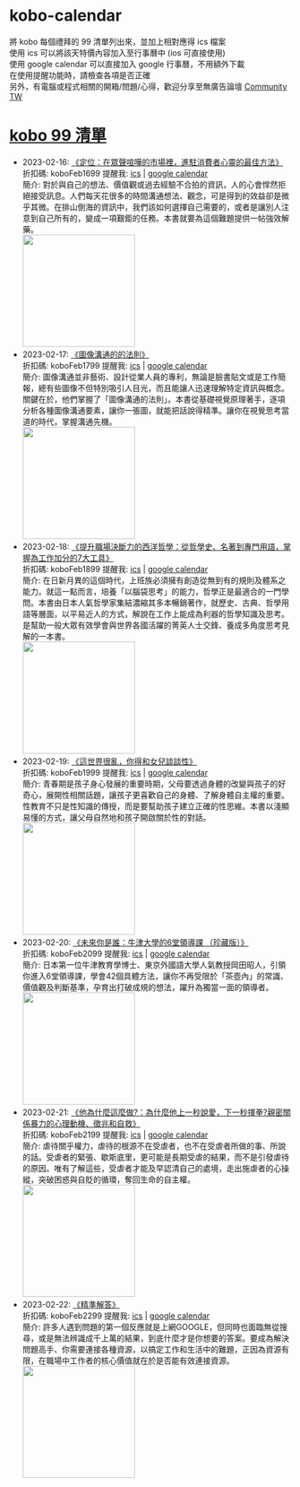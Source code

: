 # kobo-calendar
將 kobo 每個禮拜的 99 清單列出來，並加上相對應得 ics 檔案  
使用 ics 可以將該天特價內容加入至行事曆中 (ios 可直接使用)  
使用 google calendar 可以直接加入 google 行事曆，不用額外下載  
在使用提醒功能時，請檢查各項是否正確  
另外，有電腦或程式相關的開箱/問題/心得，歡迎分享至無廣告論壇 [Community TW](https://community.tw)

# [kobo 99 清單](https://www.kobo.com/zh/blog/一週99書單-2-16-2-22)
- 2023-02-16: [《定位：在眾聲喧嘩的市場裡，進駐消費者心靈的最佳方法》](https://www.kobo.com/tw/zh/ebook/eCfwqmJJTDe6NJil9h0Okg?utm_source=twblog&utm_medium=list&utm_campaign=dd99-202302090216)  
  折扣碼: koboFeb1699 提醒我: [ics](ics/kobo-calendar-2023-02-16.ics) | [google calendar](https://www.google.com/calendar/render?action=TEMPLATE&text=KOBO99+%E3%80%8A%E5%AE%9A%E4%BD%8D%EF%BC%9A%E5%9C%A8%E7%9C%BE%E8%81%B2%E5%96%A7%E5%98%A9%E7%9A%84%E5%B8%82%E5%A0%B4%E8%A3%A1%EF%BC%8C%E9%80%B2%E9%A7%90%E6%B6%88%E8%B2%BB%E8%80%85%E5%BF%83%E9%9D%88%E7%9A%84%E6%9C%80%E4%BD%B3%E6%96%B9%E6%B3%95%E3%80%8B&details=%E9%80%A3%E7%B5%90%3A+https%3A%2F%2Fwww.kobo.com%2Ftw%2Fzh%2Febook%2FeCfwqmJJTDe6NJil9h0Okg%3Futm_source%3Dtwblog%26utm_medium%3Dlist%26utm_campaign%3Ddd99-202302090216+%E5%84%AA%E6%83%A0%E7%A2%BC%3A+koboFeb1699&dates=20230216T000000%2F20230216T235900&ctz=Asia/Taipei)  
  簡介: 對於與自己的想法、價值觀或過去經驗不合拍的資訊，人的心會悍然拒絕接受訊息。人們每天花很多的時間溝通想法、觀念，可是得到的效益卻是微乎其微。在排山倒海的資訊中，我們該如何選擇自己需要的，或者是讓別人注意到自己所有的，變成一項艱鉅的任務。本書就要為這個難題提供一帖強效解藥。  
  <img width="200" src="https://news.objects.frb.io/transforms/bookcoversfb/735410/定位：在眾聲喧嘩的市場裡，進駐消費者心靈的最佳方法_9b7caa11f5ab43e798472d7a3a255437.jpg">
- 2023-02-17: [《圖像溝通的的法則》](https://www.kobo.com/tw/zh/ebook/qFSe4_6cAjuPauX2RCfUiw?utm_source=twblog&utm_medium=list&utm_campaign=dd99-202302090217)  
  折扣碼: koboFeb1799 提醒我: [ics](ics/kobo-calendar-2023-02-17.ics) | [google calendar](https://www.google.com/calendar/render?action=TEMPLATE&text=KOBO99+%E3%80%8A%E5%9C%96%E5%83%8F%E6%BA%9D%E9%80%9A%E7%9A%84%E7%9A%84%E6%B3%95%E5%89%87%E3%80%8B&details=%E9%80%A3%E7%B5%90%3A+https%3A%2F%2Fwww.kobo.com%2Ftw%2Fzh%2Febook%2FqFSe4_6cAjuPauX2RCfUiw%3Futm_source%3Dtwblog%26utm_medium%3Dlist%26utm_campaign%3Ddd99-202302090217+%E5%84%AA%E6%83%A0%E7%A2%BC%3A+koboFeb1799&dates=20230217T000000%2F20230217T235900&ctz=Asia/Taipei)  
  簡介: 圖像溝通並非藝術、設計從業人員的專利，無論是臉書貼文或是工作簡報，總有些圖像不但特別吸引人目光，而且能讓人迅速理解特定資訊與概念。關鍵在於，他們掌握了「圖像溝通的法則」。本書從基礎視覺原理著手，逐項分析各種圖像溝通要素，讓你一張圖，就能把話說得精準。讓你在視覺思考當道的時代，掌握溝通先機。  
  <img width="200" src="https://news.objects.frb.io/transforms/bookcoversfb/735411/圖像溝通的的法則_9b7caa11f5ab43e798472d7a3a255437.jpg">
- 2023-02-18: [《提升職場決斷力的西洋哲學：從哲學史、名著到專門用語，掌握為工作加分的7大工具》](https://www.kobo.com/tw/zh/ebook/VPMqnY_ZWjmTTewaV2fK4w?utm_source=twblog&utm_medium=list&utm_campaign=dd99-202302090218)  
  折扣碼: koboFeb1899 提醒我: [ics](ics/kobo-calendar-2023-02-18.ics) | [google calendar](https://www.google.com/calendar/render?action=TEMPLATE&text=KOBO99+%E3%80%8A%E6%8F%90%E5%8D%87%E8%81%B7%E5%A0%B4%E6%B1%BA%E6%96%B7%E5%8A%9B%E7%9A%84%E8%A5%BF%E6%B4%8B%E5%93%B2%E5%AD%B8%EF%BC%9A%E5%BE%9E%E5%93%B2%E5%AD%B8%E5%8F%B2%E3%80%81%E5%90%8D%E8%91%97%E5%88%B0%E5%B0%88%E9%96%80%E7%94%A8%E8%AA%9E%EF%BC%8C%E6%8E%8C%E6%8F%A1%E7%82%BA%E5%B7%A5%E4%BD%9C%E5%8A%A0%E5%88%86%E7%9A%847%E5%A4%A7%E5%B7%A5%E5%85%B7%E3%80%8B&details=%E9%80%A3%E7%B5%90%3A+https%3A%2F%2Fwww.kobo.com%2Ftw%2Fzh%2Febook%2FVPMqnY_ZWjmTTewaV2fK4w%3Futm_source%3Dtwblog%26utm_medium%3Dlist%26utm_campaign%3Ddd99-202302090218+%E5%84%AA%E6%83%A0%E7%A2%BC%3A+koboFeb1899&dates=20230218T000000%2F20230218T235900&ctz=Asia/Taipei)  
  簡介: 在日新月異的這個時代，上班族必須擁有創造從無到有的規則及體系之能力。就這一點而言，培養「以腦袋思考」的能力，哲學正是最適合的一門學問。本書由日本人氣哲學家集結濃縮其多本暢銷著作，就歷史、古典、哲學用語等層面，以平易近人的方式，解說在工作上能成為利器的哲學知識及思考。是幫助一般大眾有效學會與世界各國活躍的菁英人士交鋒、養成多角度思考見解的一本書。  
  <img width="200" src="https://news.objects.frb.io/transforms/bookcoversfb/735412/提升職場決斷力的西洋哲學：從哲學史、名著到專門用語，掌握為工作加分的7大工具_9b7caa11f5ab43e798472d7a3a255437.jpg">
- 2023-02-19: [《這世界很亂，你得和女兒談談性》](https://www.kobo.com/tw/zh/ebook/ysHGORBd8z26a7ja6x_9vQ?utm_source=twblog&utm_medium=list&utm_campaign=dd99-202302090219)  
  折扣碼: koboFeb1999 提醒我: [ics](ics/kobo-calendar-2023-02-19.ics) | [google calendar](https://www.google.com/calendar/render?action=TEMPLATE&text=KOBO99+%E3%80%8A%E9%80%99%E4%B8%96%E7%95%8C%E5%BE%88%E4%BA%82%EF%BC%8C%E4%BD%A0%E5%BE%97%E5%92%8C%E5%A5%B3%E5%85%92%E8%AB%87%E8%AB%87%E6%80%A7%E3%80%8B&details=%E9%80%A3%E7%B5%90%3A+https%3A%2F%2Fwww.kobo.com%2Ftw%2Fzh%2Febook%2FysHGORBd8z26a7ja6x_9vQ%3Futm_source%3Dtwblog%26utm_medium%3Dlist%26utm_campaign%3Ddd99-202302090219+%E5%84%AA%E6%83%A0%E7%A2%BC%3A+koboFeb1999&dates=20230219T000000%2F20230219T235900&ctz=Asia/Taipei)  
  簡介: 青春期是孩子身心發展的重要時期，父母要透過身體的改變與孩子的好奇心，展開性相關話題，讓孩子更喜歡自己的身體、了解身體自主權的重要。性教育不只是性知識的傳授，而是要幫助孩子建立正確的性思維。本書以淺顯易懂的方式，讓父母自然地和孩子開啟關於性的對話。  
  <img width="200" src="https://news.objects.frb.io/transforms/bookcoversfb/735413/這世界很亂，你得和女兒談談性_9b7caa11f5ab43e798472d7a3a255437.jpg">
- 2023-02-20: [《未來你是誰：牛津大學的6堂領導課 （珍藏版）》](https://www.kobo.com/tw/zh/ebook/tod7K6vc3zaMONjxxlWScw?utm_source=twblog&utm_medium=list&utm_campaign=dd99-202302090220)  
  折扣碼: koboFeb2099 提醒我: [ics](ics/kobo-calendar-2023-02-20.ics) | [google calendar](https://www.google.com/calendar/render?action=TEMPLATE&text=KOBO99+%E3%80%8A%E6%9C%AA%E4%BE%86%E4%BD%A0%E6%98%AF%E8%AA%B0%EF%BC%9A%E7%89%9B%E6%B4%A5%E5%A4%A7%E5%AD%B8%E7%9A%846%E5%A0%82%E9%A0%98%E5%B0%8E%E8%AA%B2+%EF%BC%88%E7%8F%8D%E8%97%8F%E7%89%88%EF%BC%89%E3%80%8B&details=%E9%80%A3%E7%B5%90%3A+https%3A%2F%2Fwww.kobo.com%2Ftw%2Fzh%2Febook%2Ftod7K6vc3zaMONjxxlWScw%3Futm_source%3Dtwblog%26utm_medium%3Dlist%26utm_campaign%3Ddd99-202302090220+%E5%84%AA%E6%83%A0%E7%A2%BC%3A+koboFeb2099&dates=20230220T000000%2F20230220T235900&ctz=Asia/Taipei)  
  簡介: 日本第一位牛津教育學博士、東京外國語大學人氣教授岡田昭人，引領你進入6堂領導課，學會42個具體方法，讓你不再受限於「茶壺內」的常識、價值觀及判斷基準，孕育出打破成規的想法，躍升為獨當一面的領導者。  
  <img width="200" src="https://news.objects.frb.io/transforms/bookcoversfb/735414/未來你是誰：牛津大學的6堂領導課-（珍藏版）_9b7caa11f5ab43e798472d7a3a255437.jpg">
- 2023-02-21: [《他為什麼這麼做?：為什麼他上一秒說愛，下一秒揮拳?親密關係暴力的心理動機、徵兆和自救》](https://www.kobo.com/tw/zh/ebook/WPcp6faBIjWSzXTN3koe_A?utm_source=twblog&utm_medium=list&utm_campaign=dd99-202302090221)  
  折扣碼: koboFeb2199 提醒我: [ics](ics/kobo-calendar-2023-02-21.ics) | [google calendar](https://www.google.com/calendar/render?action=TEMPLATE&text=KOBO99+%E3%80%8A%E4%BB%96%E7%82%BA%E4%BB%80%E9%BA%BC%E9%80%99%E9%BA%BC%E5%81%9A%3F%EF%BC%9A%E7%82%BA%E4%BB%80%E9%BA%BC%E4%BB%96%E4%B8%8A%E4%B8%80%E7%A7%92%E8%AA%AA%E6%84%9B%EF%BC%8C%E4%B8%8B%E4%B8%80%E7%A7%92%E6%8F%AE%E6%8B%B3%3F%E8%A6%AA%E5%AF%86%E9%97%9C%E4%BF%82%E6%9A%B4%E5%8A%9B%E7%9A%84%E5%BF%83%E7%90%86%E5%8B%95%E6%A9%9F%E3%80%81%E5%BE%B5%E5%85%86%E5%92%8C%E8%87%AA%E6%95%91%E3%80%8B&details=%E9%80%A3%E7%B5%90%3A+https%3A%2F%2Fwww.kobo.com%2Ftw%2Fzh%2Febook%2FWPcp6faBIjWSzXTN3koe_A%3Futm_source%3Dtwblog%26utm_medium%3Dlist%26utm_campaign%3Ddd99-202302090221+%E5%84%AA%E6%83%A0%E7%A2%BC%3A+koboFeb2199&dates=20230221T000000%2F20230221T235900&ctz=Asia/Taipei)  
  簡介: 虐待關乎權力，虐待的根源不在受虐者，也不在受虐者所做的事、所說的話。受虐者的緊張、歇斯底里，更可能是長期受虐的結果，而不是引發虐待的原因。唯有了解這些，受虐者才能及早認清自己的處境，走出施虐者的心操縱，突破困惑與自貶的循環，奪回生命的自主權。  
  <img width="200" src="https://news.objects.frb.io/transforms/bookcoversfb/735448/他為什麼這麼做_9b7caa11f5ab43e798472d7a3a255437.jpg">
- 2023-02-22: [《精準解答》](https://www.kobo.com/tw/zh/ebook/b3B2zGHzBjyjVuJiE5JFbg?utm_source=twblog&utm_medium=list&utm_campaign=dd99-202302090222)  
  折扣碼: koboFeb2299 提醒我: [ics](ics/kobo-calendar-2023-02-22.ics) | [google calendar](https://www.google.com/calendar/render?action=TEMPLATE&text=KOBO99+%E3%80%8A%E7%B2%BE%E6%BA%96%E8%A7%A3%E7%AD%94%E3%80%8B&details=%E9%80%A3%E7%B5%90%3A+https%3A%2F%2Fwww.kobo.com%2Ftw%2Fzh%2Febook%2Fb3B2zGHzBjyjVuJiE5JFbg%3Futm_source%3Dtwblog%26utm_medium%3Dlist%26utm_campaign%3Ddd99-202302090222+%E5%84%AA%E6%83%A0%E7%A2%BC%3A+koboFeb2299&dates=20230222T000000%2F20230222T235900&ctz=Asia/Taipei)  
  簡介: 許多人遇到問題的第一個反應就是上網GOOGLE，但同時也面臨無從搜尋，或是無法辨識成千上萬的結果，到底什麼才是你想要的答案。要成為解決問題高手、你需要連接各種資源，以搞定工作和生活中的難題，正因為資源有限，在職場中工作者的核心價值就在於是否能有效連接資源。  
  <img width="200" src="https://news.objects.frb.io/transforms/bookcoversfb/735447/精準解答_9b7caa11f5ab43e798472d7a3a255437.jpg">
